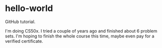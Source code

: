 # hello-world
GitHub tutorial.

I'm doing CS50x. I tried a couple of years ago and finished about 6 problem sets.
I'm hoping to finish the whole course this time, maybe even pay for a verified certificate.

